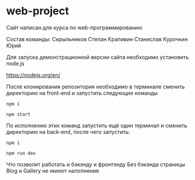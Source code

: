 # web-project

Сайт написан для курса по web-программированию

Состав команды:
Скрыльников Степан
Крапивин Станислав
Курочкин Юрий

Для запуска демонстрационной версии cайта необходимо установить node.js

https://nodejs.org/en/

После клонирования репозитория необходимо в терминале сменить директорию на front-end и запустить следующие команды

`npm i`

`npm start`

По исполнению этих команд запустить ещё один терминал и сменить директорию на back-end, после чего запустить:

`npm i`

`npm run dev`

Что позволит работать и бэкэнду и фронтэнду
Без бэкэнда страницы Blog и Gallery не имеют наполнения
